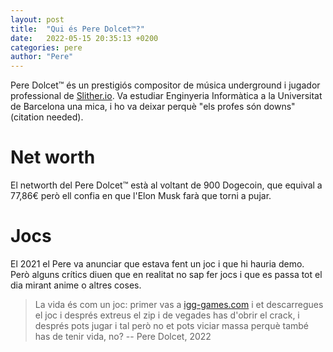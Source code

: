 ```yaml
---
layout: post
title:  "Qui és Pere Dolcet™?"
date:   2022-05-15 20:35:13 +0200
categories: pere
author: "Pere"
---
```


Pere Dolcet™ és un prestigiós compositor de música underground i jugador professional de [Slither.io](slither.io).
Va estudiar Enginyeria Informàtica a la Universitat de Barcelona una mica, i ho va deixar perquè "els profes són
downs" (citation needed). 


# Net worth
El networth del Pere Dolcet™ està al voltant de 900 Dogecoin, que equival a 77,86€ però ell confia en que l'Elon Musk
farà que torni a pujar.

# Jocs
El 2021 el Pere va anunciar que estava fent un joc i que hi hauria demo. Però alguns crítics diuen que en realitat no
sap fer jocs i que es passa tot el dia mirant anime o altres coses.

> La vida és com un joc: primer vas
> a [igg-games.com](https://igg-games.com/) i et descarregues
> el joc i després extreus el zip i de vegades has
> d'obrir el crack, i després pots jugar i tal però
> no et pots viciar massa perquè també has de tenir vida, no?
> -- Pere Dolcet, 2022